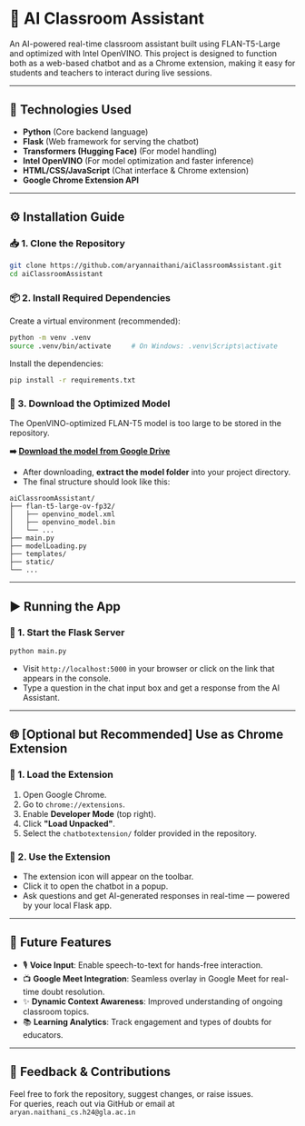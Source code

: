 # 🧠 AI Classroom Assistant

An AI-powered real-time classroom assistant built using FLAN-T5-Large and optimized with Intel OpenVINO. This project is designed to function both as a web-based chatbot and as a Chrome extension, making it easy for students and teachers to interact during live sessions.

---

## 🚀 Technologies Used

- **Python** (Core backend language)
- **Flask** (Web framework for serving the chatbot)
- **Transformers (Hugging Face)** (For model handling)
- **Intel OpenVINO** (For model optimization and faster inference)
- **HTML/CSS/JavaScript** (Chat interface & Chrome extension)
- **Google Chrome Extension API**

---

## ⚙️ Installation Guide

### 📥 1. Clone the Repository

```bash
git clone https://github.com/aryannaithani/aiClassroomAssistant.git
cd aiClassroomAssistant
```

### 📦 2. Install Required Dependencies

Create a virtual environment (recommended):

```bash
python -m venv .venv
source .venv/bin/activate     # On Windows: .venv\Scripts\activate
```

Install the dependencies:

```bash
pip install -r requirements.txt
```

### 📁 3. Download the Optimized Model

The OpenVINO-optimized FLAN-T5 model is too large to be stored in the repository.

**➡️ [Download the model from Google Drive](https://drive.google.com/file/d/19cG_zJHKsJ4gHKBWSnPSSO-5ltBk_vEO/view?usp=drive_link)**

- After downloading, **extract the model folder** into your project directory.
- The final structure should look like this:

```
aiClassroomAssistant/
├── flan-t5-large-ov-fp32/
│   ├── openvino_model.xml
│   ├── openvino_model.bin
│   └── ...
├── main.py
├── modelLoading.py
├── templates/
├── static/
└── ...
```

---

## ▶️ Running the App

### 🧠 1. Start the Flask Server

```bash
python main.py
```

- Visit `http://localhost:5000` in your browser or click on the link that appears in the console.
- Type a question in the chat input box and get a response from the AI Assistant.

---

## 🌐 [Optional but Recommended] Use as Chrome Extension

### 📁 1. Load the Extension

1. Open Google Chrome.
2. Go to `chrome://extensions`.
3. Enable **Developer Mode** (top right).
4. Click **"Load Unpacked"**.
5. Select the `chatbotextension/` folder provided in the repository.

### 💬 2. Use the Extension

- The extension icon will appear on the toolbar.
- Click it to open the chatbot in a popup.
- Ask questions and get AI-generated responses in real-time — powered by your local Flask app.

---

## 🔮 Future Features

- 🎙️ **Voice Input**: Enable speech-to-text for hands-free interaction.
- 📺 **Google Meet Integration**: Seamless overlay in Google Meet for real-time doubt resolution.
- ✨ **Dynamic Context Awareness**: Improved understanding of ongoing classroom topics.
- 📚 **Learning Analytics**: Track engagement and types of doubts for educators.

---

## 📩 Feedback & Contributions

Feel free to fork the repository, suggest changes, or raise issues.  
For queries, reach out via GitHub or email at `aryan.naithani_cs.h24@gla.ac.in`
